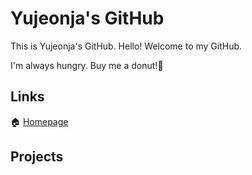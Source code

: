 Yujeonja's GitHub
=================

This is Yujeonja's GitHub. Hello! Welcome to my GitHub.

I'm always hungry. Buy me a donut!🍩
## Links

🏠 [Homepage](https://hardboiled65.tk)

## Projects

<!--
**hardboiled65/hardboiled65** is a ✨ _special_ ✨ repository because its `README.md` (this file) appears on your GitHub profile.

Here are some ideas to get you started:

- 🔭 I’m currently working on ...
- 🌱 I’m currently learning ...
- 👯 I’m looking to collaborate on ...
- 🤔 I’m looking for help with ...
- 💬 Ask me about ...
- 📫 How to reach me: ...
- 😄 Pronouns: ...
- ⚡ Fun fact: ...
-->
